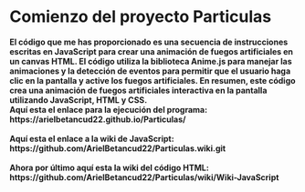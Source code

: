 <h1>
Comienzo del proyecto Particulas</h1>
<strong>El código que me has proporcionado es una secuencia de instrucciones escritas en JavaScript para crear una animación de fuegos artificiales en un canvas HTML. El código utiliza la biblioteca Anime.js para manejar las animaciones y la detección de eventos para permitir que el usuario haga clic en la pantalla y active los fuegos artificiales. En resumen, este código crea una animación de fuegos artificiales interactiva en la pantalla utilizando JavaScript, HTML y CSS.</strong>
<br><strong>Aquí esta el enlace para la ejecución del programa: https://arielbetancud22.github.io/Particulas/ </strong></br>
<br><strong>
Aquí esta el enlace a la wiki de JavaScript: https://github.com/ArielBetancud22/Particulas.wiki.git</br></strong>
<br><strong>
Ahora por último aquí esta la wiki del código HTML: https://github.com/ArielBetancud22/Particulas/wiki/Wiki-JavaScript </strong></br>
